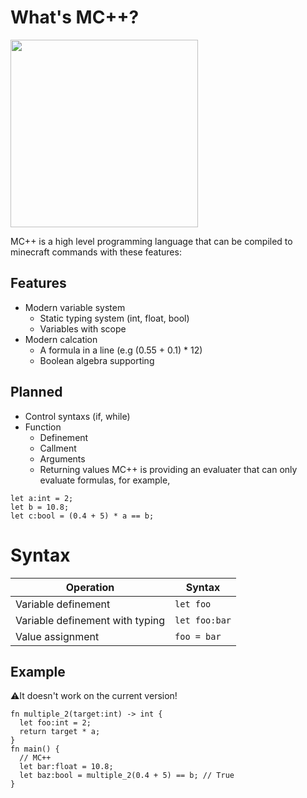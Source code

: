 # What's MC++?
<img src="https://github.com/user-attachments/assets/41ada7b0-6caf-4139-bfd4-80ae67b7b9d6" width=300>

MC++ is a high level programming language that can be compiled to minecraft commands with these features:
## Features
- Modern variable system
  - Static typing system (int, float, bool)
  - Variables with scope
- Modern calcation
  - A formula in a line (e.g (0.55 + 0.1) * 12)
  - Boolean algebra supporting
## Planned
- Control syntaxs (if, while)
- Function
  - Definement
  - Callment
  - Arguments
  - Returning values
MC++ is providing an evaluater that can only evaluate formulas, for example,
```
let a:int = 2;
let b = 10.8;
let c:bool = (0.4 + 5) * a == b;
```

# Syntax
| Operation | Syntax |
| ---- | ---- |
| Variable definement | ```let foo``` |
| Variable definement with typing | ```let foo:bar``` |
| Value assignment | ```foo = bar``` |
## Example
⚠️It doesn't work on the current version!
```
fn multiple_2(target:int) -> int {
  let foo:int = 2;
  return target * a;
}
fn main() {
  // MC++
  let bar:float = 10.8;
  let baz:bool = multiple_2(0.4 + 5) == b; // True
}
```
